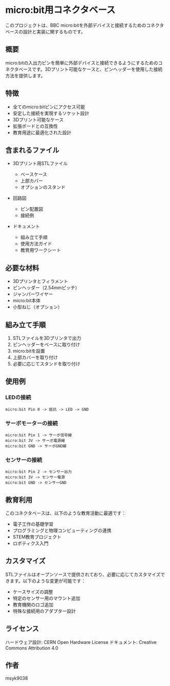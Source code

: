 # micro:bit用コネクタベース

このプロジェクトは、BBC micro:bitを外部デバイスと接続するためのコネクタベースの設計と実装に関するものです。

## 概要

micro:bitの入出力ピンを簡単に外部デバイスと接続できるようにするためのコネクタベースです。3Dプリント可能なケースと、ピンヘッダーを使用した接続方法を提供します。

## 特徴

- 全てのmicro:bitピンにアクセス可能
- 安定した接続を実現するソケット設計
- 3Dプリント可能なケース
- 拡張ボードとの互換性
- 教育用途に最適化された設計

## 含まれるファイル

- 3Dプリント用STLファイル
  - ベースケース
  - 上部カバー
  - オプションのスタンド

- 回路図
  - ピン配置図
  - 接続例

- ドキュメント
  - 組み立て手順
  - 使用方法ガイド
  - 教育用ワークシート

## 必要な材料

- 3Dプリンタとフィラメント
- ピンヘッダー（2.54mmピッチ）
- ジャンパーワイヤー
- micro:bit本体
- 小型ねじ（オプション）

## 組み立て手順

1. STLファイルを3Dプリンタで出力
2. ピンヘッダーをベースに取り付け
3. micro:bitを設置
4. 上部カバーを取り付け
5. 必要に応じてスタンドを取り付け

## 使用例

### LEDの接続
```
micro:bit Pin 0 -> 抵抗 -> LED -> GND
```

### サーボモーターの接続
```
micro:bit Pin 1 -> サーボ信号線
micro:bit 3V -> サーボ電源線
micro:bit GND -> サーボGND線
```

### センサーの接続
```
micro:bit Pin 2 -> センサー出力
micro:bit 3V -> センサー電源
micro:bit GND -> センサーGND
```

## 教育利用

このコネクタベースは、以下のような教育活動に最適です：

- 電子工作の基礎学習
- プログラミングと物理コンピューティングの連携
- STEM教育プロジェクト
- ロボティクス入門

## カスタマイズ

STLファイルはオープンソースで提供されており、必要に応じてカスタマイズできます。以下のような変更が可能です：

- ケースサイズの調整
- 特定のセンサー用のマウント追加
- 教育機関のロゴ追加
- 特殊な接続用のアダプター設計

## ライセンス

ハードウェア設計: CERN Open Hardware License
ドキュメント: Creative Commons Attribution 4.0

## 作者

msyk9038
